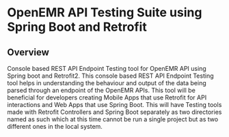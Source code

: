 # OpenEMR API Testing Suite using Spring Boot and Retrofit
## Overview
Console based REST API Endpoint Testing tool for OpenEMR API using Spring boot and Retrofit2.
This console based REST API Endpoint Testing tool helps in understanding the behaviour and output of the data being parsed through an endpoint of the OpenEMR APIs.
This tool will be beneficial for developers creating Mobile Apps that use Retrofit for API interactions and Web Apps that use Spring Boot.
This will have Testing tools made with Retrofit Controllers and Spring Boot separately as two directories named as such which at this time cannot be run a single project but as two different ones in the local system.
